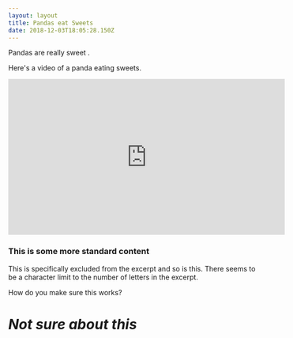 ```yaml
---
layout: layout
title: Pandas eat Sweets
date: 2018-12-03T18:05:28.150Z
---
```

Pandas are really sweet .

Here's a video of a panda eating sweets.

<iframe width="560" height="315" src="https://www.youtube.com/embed/4n0xNbfJLR8" frameborder="0" allowfullscreen></iframe>

### This is some more standard content

This is specifically excluded from the excerpt and so is this. There seems to be a character limit to the number of letters in the excerpt.



How do you make sure this works?



# **_Not sure about this_**
